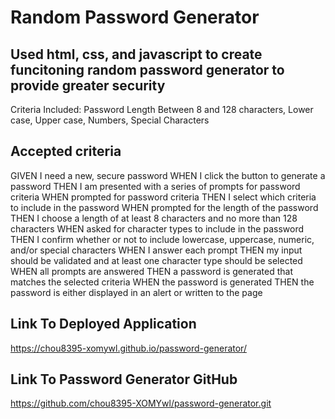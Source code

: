 # Random Password Generator 

## Used html, css, and javascript to create funcitoning random password generator to provide greater security

Criteria Included: Password Length Between 8 and 128 characters, Lower case, Upper case, Numbers, Special Characters

## Accepted criteria

GIVEN I need a new, secure password
WHEN I click the button to generate a password
THEN I am presented with a series of prompts for password criteria
WHEN prompted for password criteria
THEN I select which criteria to include in the password
WHEN prompted for the length of the password
THEN I choose a length of at least 8 characters and no more than 128 characters
WHEN asked for character types to include in the password
THEN I confirm whether or not to include lowercase, uppercase, numeric, and/or special characters
WHEN I answer each prompt
THEN my input should be validated and at least one character type should be selected
WHEN all prompts are answered
THEN a password is generated that matches the selected criteria
WHEN the password is generated
THEN the password is either displayed in an alert or written to the page

## Link To Deployed Application

https://chou8395-xomywl.github.io/password-generator/

## Link To Password Generator GitHub

https://github.com/chou8395-XOMYwl/password-generator.git